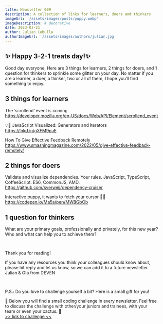 ```yaml
---
title: Newsletter 009
description: A collection of links for learners, doers and thinkers
imageUrl: '/assets/images/posts/puppy.webp'
imageDescription: # decorative
date: 2023-02-21
author: Julian Cebulla
authorImageUrl: '/assets/images/authors/julian.jpg'
---
```

## ✨ Happy 3-2-1 treats day!✨
Good day everyone,
Here are 3 things for learners, 2 things for doers, and 1 question for thinkers to sprinkle some glitter on your day. No matter if you are a learner, a doer, a thinker, two or all of them, I hope you’ll find something to enjoy.


## 3 things for learners
The ‘scrollend’ event is coming <br />
https://developer.mozilla.org/en-US/docs/Web/API/Element/scrollend_event

💡🎁 JavaScript Visualized: Generators and Iterators <br />
https://lnkd.in/gXFM9puE

How To Give Effective Feedback Remotely <br />
https://www.smashingmagazine.com/2022/05/give-effective-feedback-remotely/ 


## 2 things for doers
Validate and visualize dependencies. Your rules. JavaScript, TypeScript, CoffeeScript. ES6, CommonJS, AMD. <br />
https://github.com/sverweij/dependency-cruiser

Interactive puppy, it wants to fetch your cursor 🦴🐶 <br />
https://codepen.io/Ma5a/pen/MWBGbOb


## 1 question for thinkers

What are your primary goals, professionally and privately, for this new year? Who and what can help you to achieve them?

<br />

Thank you for reading!

If you have any resources you think your colleagues should know about, please hit reply and let us know, so we can add it to a future newsletter.<br />
Julian & Ola from DEVEN

<br />

P.S.: Do you love to challenge yourself a bit? Here is a small gift for you!

🎁 Below you will find a small coding challenge in every newsletter. Feel free to discuss the challenge with other/your juniors and trainees, with your team or even your cactus. 🌵<br />
[>> link to challenge <<](https://codepen.io/jcs2/pen/abjjPZP)